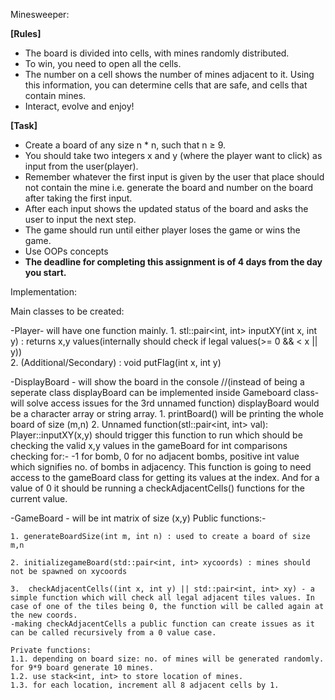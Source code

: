 Minesweeper: 

**[Rules]**

- The board is divided into cells, with mines randomly distributed.
- To win, you need to open all the cells.
- The number on a cell shows the number of mines adjacent to it. Using this information, you can determine cells that are safe, and cells that contain mines.
- Interact, evolve and enjoy!

**[Task]**

- Create a board of any size n * n, such that n ≥ 9.
- You should take two integers x and y (where the player want to click) as input from the user(player).
- Remember whatever the first input is given by the user that place should not contain the mine i.e. generate the board and number on the board after taking the first input.
- After each input shows the updated status of the board and asks the user to input the next step.
- The game should run until either player loses the game or wins the game.
- Use OOPs concepts
- **The deadline for completing this assignment is of 4 days from the day you start.**

Implementation: 

Main classes to be created: 

-Player- will have one function mainly.
    1. stl::pair<int, int> inputXY(int x, int y) : returns x,y values(internally should check if legal values(>= 0 && < x || y))  
    2. (Additional/Secondary) : void putFlag(int x, int y)

-DisplayBoard - will show the board in the console //(instead of being a seperate class displayBoard can be implemented inside Gameboard class- will solve access issues for the 3rd unnamed function)
displayBoard would be a character array or string array.
    1. printBoard() will be printing the whole board of size (m,n)
    2. Unnamed function(stl::pair<int, int> val): Player::inputXY(x,y) should trigger this function to run which should be checking the valid x,y values in the gameBoard for int comparisons checking for:-
        -1 for bomb,
        0 for no adjacent bombs,
        positive int value which signifies no. of bombs in adjacency.
    This function is going to need access to the gameBoard class for getting its values at the index. 
    And for a value of 0 it should be running a checkAdjacentCells() functions for the current value. 

-GameBoard - will be int matrix of size (x,y)
    Public functions:-

    1. generateBoardSize(int m, int n) : used to create a board of size m,n
    
    2. initializegameBoard(std::pair<int, int> xycoords) : mines should not be spawned on xycoords
    
    3.  checkAdjacentCells((int x, int y) || std::pair<int, int> xy) - a simple function which will check all legal adjacent tiles values. In case of one of the tiles being 0, the function will be called again at the new coords. 
    -making checkAdjacentCells a public function can create issues as it can be called recursively from a 0 value case.

    Private functions: 
    1.1. depending on board size: no. of mines will be generated randomly. for 9*9 board generate 10 mines.
    1.2. use stack<int, int> to store location of mines.
    1.3. for each location, increment all 8 adjacent cells by 1.
